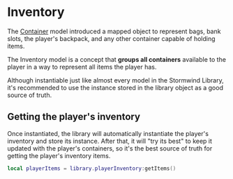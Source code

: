 # Inventory

The [Container](container) model introduced a mapped object to represent bags,
bank slots, the player's backpack, and any other container capable of holding
items.

The Inventory model is a concept that **groups all containers** available to 
the player in a way to represent all items the player has.

Although instantiable just like almost every model in the Stormwind Library,
it's recommended to use the instance stored in the library object as a good
source of truth.

## Getting the player's inventory

Once instantiated, the library will automatically instantiate the player's
inventory and store its instance. After that, it will "try its best" to keep
it updated with the player's containers, so it's the best source of truth for
getting the player's inventory items.

```lua
local playerItems = library.playerInventory:getItems()
```